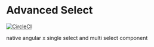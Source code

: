 # Advanced Select

[![CircleCI](https://circleci.com/gh/arielhenryson/advancedSelect.svg?style=svg)](https://circleci.com/gh/arielhenryson/advancedSelect)

native angular x single select and multi select component 
